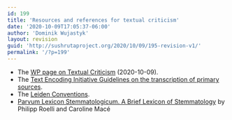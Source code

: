 ```yaml
---
id: 199
title: 'Resources and references for textual criticism'
date: '2020-10-09T17:05:37-06:00'
author: 'Dominik Wujastyk'
layout: revision
guid: 'http://sushrutaproject.org/2020/10/09/195-revision-v1/'
permalink: '/?p=199'
---
```


- The [WP page on Textual Criticism](https://en.wikipedia.org/wiki/Textual_criticism) (2020-10-09).
- The [Text Encoding Initiative Guidelines on the transcription of primary sources](https://tei-c.org/release/doc/tei-p5-doc/en/html/PH.html).
- The [Leiden Conventions](https://en.wikipedia.org/wiki/Leiden_Conventions).
- [Parvum Lexicon Stemmatologicum. A Brief Lexicon of Stemmatology](https://doi.org/10.5167/uzh-121539) by Philipp Roelli and Caroline Macé